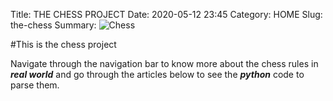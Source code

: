 Title: THE CHESS PROJECT
Date: 2020-05-12 23:45
Category: HOME
Slug: the-chess
Summary: ![Chess](https://blog.lendingloop.ca/wp-content/uploads/2019/06/Blog-Banner-chess.png)



#This is the chess project

Navigate through the navigation bar to know more about the chess rules in ***real world***  and go through the articles below to see the  ***python*** code to parse them.


